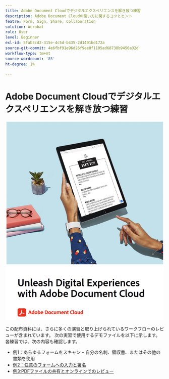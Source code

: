 ```yaml
---
title: Adobe Document Cloudでデジタルエクスペリエンスを解き放つ練習
description: Adobe Document Cloudの使い方に関するコツとヒント
featre: Form, Sign, Share, Collaboration
solution: Acrobat
role: User
level: Beginner
exl-id: 5fab3cd2-315e-4c5d-b435-2d1401bd172a
source-git-commit: 4e6fbf91e96d26f9ee8f1105ad68738b9450a32d
workflow-type: tm+mt
source-wordcount: '85'
ht-degree: 1%

---
```


# Adobe Document Cloudでデジタルエクスペリエンスを解き放つ練習

[![image](assets/rebrand.png)](assets/Unleash_Digital_Experiences_with_Adobe_Document_Cloud.pdf)

この配布資料には、さらに多くの演習と取り上げられているワークフローのレビューが含まれています。 次の実習で使用するデモファイルを以下に示します。 各練習では、次の内容も確認します。

* 例1：あらゆるフォームをスキャン – 自分の名刺、領収書、またはその他の書類を使用
* [例2：任意のフォームへの入力と署名](assets/03_FillSignScan.zip)
* [例3:PDFファイルの共有とオンラインでのレビュー](assets/01_Review.zip)
